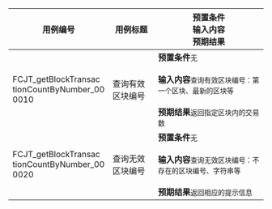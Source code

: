 |用例编号|用例标题|预置条件<br>输入内容<br>预期结果|
|----------------|----------------|----------------|
|<a name="FCJT_getBlockTransactionCountByNumber_000010"></a>FCJT_getBlockTransac<br>tionCountByNumber_00<br>0010|查询有效区块编号|**预置条件**`无`<br><br>**输入内容**`查询有效区块编号：第一个区块、最新的区块等`<br><br>**预期结果**`返回指定区块内的交易数`|
|<a name="FCJT_getBlockTransactionCountByNumber_000020"></a>FCJT_getBlockTransac<br>tionCountByNumber_00<br>0020|查询无效区块编号|**预置条件**`无`<br><br>**输入内容**`查询无效区块编号：不存在的区块编号、字符串等`<br><br>**预期结果**`返回相应的提示信息`|
